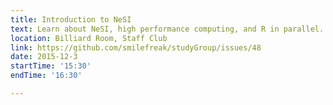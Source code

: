 ```yaml
---
title: Introduction to NeSI
text: Learn about NeSI, high performance computing, and R in parallel.
location: Billiard Room, Staff Club
link: https://github.com/smilefreak/studyGroup/issues/48
date: 2015-12-3
startTime: '15:30'
endTime: '16:30'

---
```


